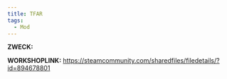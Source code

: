 ```yaml
---
title: TFAR
tags:
  - Mod
---
```

**ZWECK:** 

**WORKSHOPLINK:** https://steamcommunity.com/sharedfiles/filedetails/?id=894678801
 <script src="https://www.steamwidgets.net/api/resource/query?type=js&module=workshop&version=v1"></script>
<steam-workshop itemid="894678801"></steam-workshop>